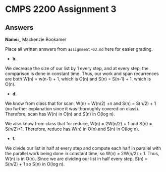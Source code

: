 # CMPS 2200 Assignment 3
## Answers

**Name:**_ Mackenzie Bookamer


Place all written answers from `assignment-03.md` here for easier grading.






- **b.**

We decrease the size of our list by 1 every step, and at every step, the comparison is done in constant time. Thus, our work and span recurrences are both W(n) = w(n-1) + 1, which is O(n) and S(n) = S(n-1) + 1, which is O(n). 


- **d.**

We know from class that for scan, W(n) = W(n/2) +n and S(n) = S(n/2) + 1 (no further explanation since it was thoroughly covered on class). Therefore, scan has W(n) in O(n) and S(n) in O(log n). 

We also know from class that for reduce, W(n) = 2W(n/2) + 1 and S(n) = S(n/2)+1. Therefore, reduce has W(n) in O(n) and S(n) in O(log n). 



- **f.**

We divide our list in half at every step and compute each half in parallel with the parallel work being done in constant time, so W(n) = 2W(n/2) + 1. Thus, 
W(n) is in O(n). Since we are dividing our list in half every step, S(n) = S(n/2) + 1 so S(n) in O(log n).
